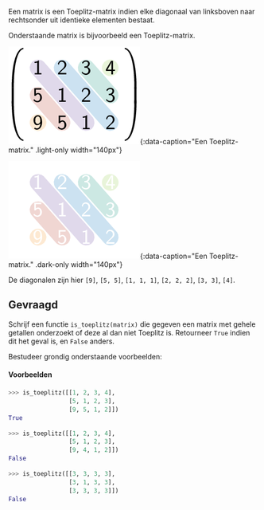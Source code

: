 Een matrix is een Toeplitz-matrix indien elke diagonaal van linksboven naar rechtsonder uit identieke elementen bestaat.

Onderstaande matrix is bijvoorbeeld een Toeplitz-matrix.

![Een Toeplitz-matrix.](media/image.png "Een Toeplitz-matrix."){:data-caption="Een Toeplitz-matrix." .light-only width="140px"}

![Een Toeplitz-matrix.](media/image_dark.png "Een Toeplitz-matrix."){:data-caption="Een Toeplitz-matrix." .dark-only width="140px"}

De diagonalen zijn hier `[9]`, `[5, 5]`, `[1, 1, 1]`, `[2, 2, 2]`, `[3, 3]`, `[4]`.

## Gevraagd
Schrijf een functie `is_toeplitz(matrix)` die gegeven een matrix met gehele getallen onderzoekt of deze al dan niet Toeplitz is. Retourneer `True` indien dit het geval is, en `False` anders.

Bestudeer grondig onderstaande voorbeelden:

#### Voorbeelden

```python
>>> is_toeplitz([[1, 2, 3, 4], 
                 [5, 1, 2, 3],
                 [9, 5, 1, 2]])
True
```

```python
>>> is_toeplitz([[1, 2, 3, 4], 
                 [5, 1, 2, 3],
                 [9, 4, 1, 2]])
False
```

```python
>>> is_toeplitz([[3, 3, 3, 3], 
                 [3, 1, 3, 3],
                 [3, 3, 3, 3]])
False
```